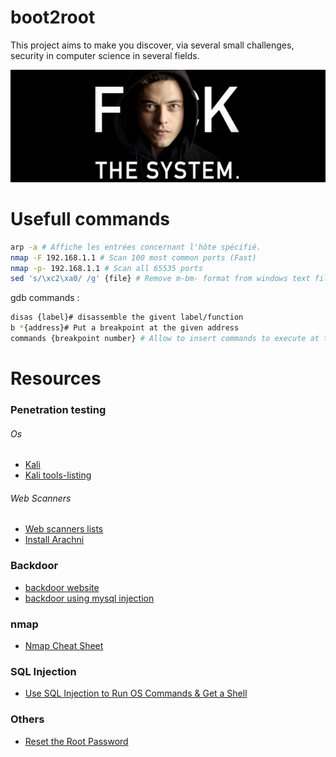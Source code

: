 # boot2root
This project aims to make you discover, via several small challenges, security
in computer science in several fields.

![hacking pic](./resources/fkthesystem.png)

# Usefull commands
```bash
arp -a # Affiche les entrées concernant l'hôte spécifié.
nmap -F 192.168.1.1 # Scan 100 most common ports (Fast)
nmap -p- 192.168.1.1 # Scan all 65535 ports
sed 's/\xc2\xa0/ /g' {file} # Remove m-bm- format from windows text file.
```

gdb commands :
```bash
disas {label}# disassemble the givent label/function
b *{address}# Put a breakpoint at the given address
commands {breakpoint number} # Allow to insert commands to execute at the given breakpoint.
```
# Resources
### Penetration testing
###### Os
* [Kali](https://www.kali.org/)
* [Kali tools-listing](https://tools.kali.org/tools-listing)

###### Web Scanners
* [Web scanners lists](https://github.com/bkapsec/fuzzing#web-scanners)
* [Install Arachni](https://www.linuxhelp.com/how-to-install-arachni-web-application-scanner-in-ubuntu-2)

### Backdoor
* [backdoor website](https://www.malcare.com/blog/backdoor-website/)
* [backdoor using mysql injection](https://cloudinvent.com/blog/backdoor-webserver-using-mysql-sql-injection/)

### nmap
* [Nmap Cheat Sheet](https://hackertarget.com/nmap-cheatsheet-a-quick-reference-guide/)

### SQL Injection
* [Use SQL Injection to Run OS Commands & Get a Shell](https://null-byte.wonderhowto.com/how-to/use-sql-injection-run-os-commands-get-shell-0191405/)

### Others
* [Reset the Root Password](https://www.maketecheasier.com/reset-root-password-linux/)
